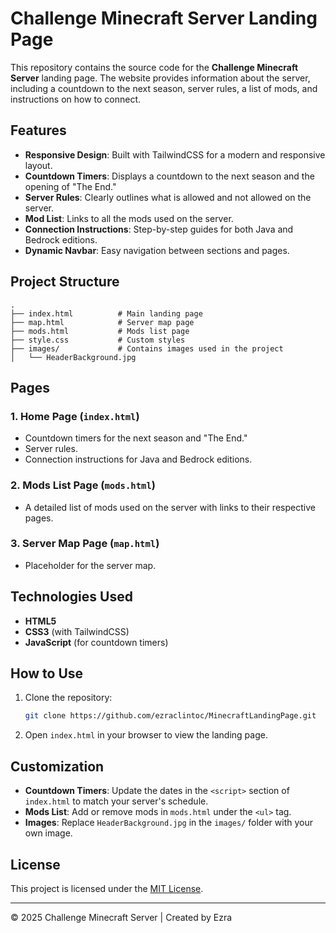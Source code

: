 # Challenge Minecraft Server Landing Page

This repository contains the source code for the **Challenge Minecraft Server** landing page. The website provides information about the server, including a countdown to the next season, server rules, a list of mods, and instructions on how to connect.

## Features

- **Responsive Design**: Built with TailwindCSS for a modern and responsive layout.
- **Countdown Timers**: Displays a countdown to the next season and the opening of "The End."
- **Server Rules**: Clearly outlines what is allowed and not allowed on the server.
- **Mod List**: Links to all the mods used on the server.
- **Connection Instructions**: Step-by-step guides for both Java and Bedrock editions.
- **Dynamic Navbar**: Easy navigation between sections and pages.

## Project Structure

```
.
├── index.html          # Main landing page
├── map.html            # Server map page
├── mods.html           # Mods list page
├── style.css           # Custom styles
├── images/             # Contains images used in the project
│   └── HeaderBackground.jpg
```

## Pages

### 1. **Home Page (`index.html`)**
   - Countdown timers for the next season and "The End."
   - Server rules.
   - Connection instructions for Java and Bedrock editions.

### 2. **Mods List Page (`mods.html`)**
   - A detailed list of mods used on the server with links to their respective pages.

### 3. **Server Map Page (`map.html`)**
   - Placeholder for the server map.

## Technologies Used

- **HTML5**
- **CSS3** (with TailwindCSS)
- **JavaScript** (for countdown timers)

## How to Use

1. Clone the repository:
   ```bash
   git clone https://github.com/ezraclintoc/MinecraftLandingPage.git
   ```
2. Open `index.html` in your browser to view the landing page.

## Customization

- **Countdown Timers**: Update the dates in the `<script>` section of `index.html` to match your server's schedule.
- **Mods List**: Add or remove mods in `mods.html` under the `<ul>` tag.
- **Images**: Replace `HeaderBackground.jpg` in the `images/` folder with your own image.

## License

This project is licensed under the [MIT License](LICENSE).

---

&copy; 2025 Challenge Minecraft Server | Created by Ezra